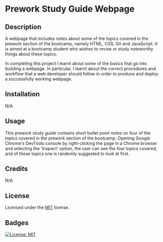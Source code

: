 # Prework Study Guide Webpage

## Description

A webpage that includes notes about some of the topics covered in the prework section of the bootcamp, namely HTML, CSS, Git and JavaScript. It is aimed at a bootcamp student who wishes to revise or study noteworthy things about these topics.

In completing this project I learnt about some of the basics that go into building a webpage. In particular, I learnt about the correct procedures and workflow that a web developer should follow in order to produce and deploy a successfully working webpage.

## Installation

N/A

## Usage

This prework study guide contains short bullet point notes on four of the topics covered in the prework section of the bootcamp. Opening Google Chrome's DevTools console by right-clicking the page in a Chrome browser and selecting the 'Inspect' option, the user can see the four topics covered, and of these topics one is randomly suggested to look at first.

## Credits

N/A

## License

Licensed under the [MIT](https://opensource.org/licenses/MIT) license.

## Badges

[![License: MIT](https://img.shields.io/badge/License-MIT-yellow.svg)](https://opensource.org/licenses/MIT)